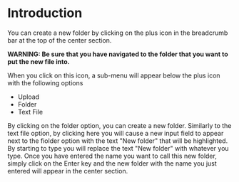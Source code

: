 
# Introduction

You can create a new folder by clicking on the plus icon in the breadcrumb bar at the top of the center section.

**WARNING: Be sure that you have navigated to the folder that you want to put the new file into.**

When you click on this icon, a sub-menu will appear below the plus icon with the following options

- Upload
- Folder
- Text File

By clicking on the folder option, you can create a new folder. Similarly to the text file option, by clicking here you will cause a new input field to appear next to the fiolder option with the text "New folder" that will be highlighted. By starting to type you will replace the text "New folder" with whatever you type. Once you have entered the name you want to call this new folder, simply click on the Enter key and the new folder with the name you just entered will appear in the center section.


